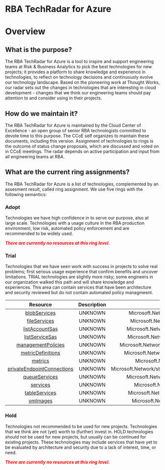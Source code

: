 
RBA TechRadar for Azure
=======================

# Overview

## What is the purpose?


The RBA TechRadar for Azure is a tool to inspire and support engineering teams at Risk & Business Analytics to pick the best technologies for new projects; it provides a platform to share knowledge and experience in technologies, to reflect on technology decisions and continuously evolve our technology landscape.  Based on the pioneering work at Thought Works, our radar sets out the changes in technologies that are interesting in cloud development - changes that we think our engineering teams should pay attention to and consider using in their projects.
## How do we maintain it?


The RBA TechRadar for Azure is maintained by the Cloud Center of Excellence - an open group of senior RBA technologists committed to devote time to this purpose.  The CCoE self organizes to maintain these documents, including this version.  Assignment of technologies to rings is the outcome of status change proposals, which are discussed and voted on in CCoE meetings.  The radar depends on active participation and input from all engineering teams at RBA.
## What are the current ring assignments?


The RBA TechRadar for Azure is a list of technologies, complemented by an assesment result, called ring assignment.  We use five rings with the following semantics:
### Adopt


Technologies we have high confidence in to serve our purpose, also at large scale.  Technologies with a usage culture in the RBA production environment, low risk, automated policy enforcement and are recommended to be widely used.  
  
***<font color="red"> There are currently no resources at this ring level. </font>***
### Trial


Technologies that we have seen work with success in projects to solve real problems;  first serious usage experience that confirm benefits and uncover limitations.  TRIAL technologies are slightly more risky; some engineers in our organization walked this path and will share knowledge and experiences.  This area can contain services that have been architecture and security reviewed but do not contain automated policy managmeent.  

|Resource|Description|Path|Status|
| :---: | :---: | :---: | :---: |
|[blobServices](https://github.com/openrba/python-azure-techradar/blob/master/Microsoft.Network/storageAccounts/blobServices/README.md)|UNKNOWN|Microsoft.Network/storageAccounts/blobServices|TRIAL|
|[fileServices](https://github.com/openrba/python-azure-techradar/blob/master/Microsoft.Network/storageAccounts/fileServices/README.md)|UNKNOWN|Microsoft.Network/storageAccounts/fileServices|TRIAL|
|[listAccountSas](https://github.com/openrba/python-azure-techradar/blob/master/Microsoft.Network/storageAccounts/listAccountSas/README.md)|UNKNOWN|Microsoft.Network/storageAccounts/listAccountSas|TRIAL|
|[listServiceSas](https://github.com/openrba/python-azure-techradar/blob/master/Microsoft.Network/storageAccounts/listServiceSas/README.md)|UNKNOWN|Microsoft.Network/storageAccounts/listServiceSas|TRIAL|
|[managementPolicies](https://github.com/openrba/python-azure-techradar/blob/master/Microsoft.Network/storageAccounts/managementPolicies/README.md)|UNKNOWN|Microsoft.Network/storageAccounts/managementPolicies|TRIAL|
|[metricDefinitions](https://github.com/openrba/python-azure-techradar/blob/master/Microsoft.Network/storageAccounts/metricDefinitions/README.md)|UNKNOWN|Microsoft.Network/storageAccounts/metricDefinitions|TRIAL|
|[metrics](https://github.com/openrba/python-azure-techradar/blob/master/Microsoft.Network/storageAccounts/metrics/README.md)|UNKNOWN|Microsoft.Network/storageAccounts/metrics|TRIAL|
|[privateEndpointConnections](https://github.com/openrba/python-azure-techradar/blob/master/Microsoft.Network/storageAccounts/privateEndpointConnections/README.md)|UNKNOWN|Microsoft.Network/storageAccounts/privateEndpointConnections|TRIAL|
|[queueServices](https://github.com/openrba/python-azure-techradar/blob/master/Microsoft.Network/storageAccounts/queueServices/README.md)|UNKNOWN|Microsoft.Network/storageAccounts/queueServices|TRIAL|
|[services](https://github.com/openrba/python-azure-techradar/blob/master/Microsoft.Network/storageAccounts/services/README.md)|UNKNOWN|Microsoft.Network/storageAccounts/services|TRIAL|
|[tableServices](https://github.com/openrba/python-azure-techradar/blob/master/Microsoft.Network/storageAccounts/tableServices/README.md)|UNKNOWN|Microsoft.Network/storageAccounts/tableServices|TRIAL|
|[vmImages](https://github.com/openrba/python-azure-techradar/blob/master/Microsoft.Network/storageAccounts/vmImages/README.md)|UNKNOWN|Microsoft.Network/storageAccounts/vmImages|TRIAL|

### Hold


Technologies not recommended to be used for new projects. Technologies that we think are not (yet) worth to (further) invest in.  HOLD technologies should not be used for new projects, but usually can be continued for existing projects.  These technologies may include services that have yet to be evaluated by architecture and security due to a lack of interest, time, or need.  
  
***<font color="red"> There are currently no resources at this ring level. </font>***